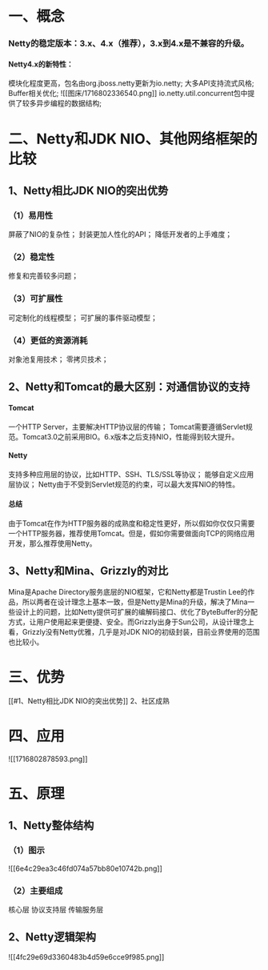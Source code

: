 # 一、概念

### Netty的稳定版本：3.x、4.x（推荐），3.x到4.x是不兼容的升级。
#### Netty4.x的新特性：
模块化程度更高，包名由org.jboss.netty更新为io.netty;
大多API支持流式风格;
Buffer相关优化;
![[图床/1716802336540.png]]
io.netty.util.concurrent包中提供了较多异步编程的数据结构;
# 二、Netty和JDK NIO、其他网络框架的比较
## 1、Netty相比JDK NIO的突出优势
### （1）易用性
屏蔽了NIO的复杂性；
封装更加人性化的API；
降低开发者的上手难度；
### （2）稳定性
修复和完善较多问题；
### （3）可扩展性
可定制化的线程模型；
可扩展的事件驱动模型；
### （4）更低的资源消耗
对象池复用技术；
零拷贝技术；
## 2、Netty和Tomcat的最大区别：对通信协议的支持
#### Tomcat
一个HTTP Server，主要解决HTTP协议层的传输；
Tomcat需要遵循Servlet规范。Tomcat3.0之前采用BIO。6.x版本之后支持NIO，性能得到较大提升。
#### Netty
支持多种应用层的协议，比如HTTP、SSH、TLS/SSL等协议；
能够自定义应用层协议；
Netty由于不受到Servlet规范的约束，可以最大发挥NIO的特性。
#### 总结
由于Tomcat在作为HTTP服务器的成熟度和稳定性更好，所以假如你仅仅只需要一个HTTP服务器，推荐使用Tomcat。但是，假如你需要做面向TCP的网络应用开发，那么推荐使用Netty。
## 3、Netty和Mina、Grizzly的对比
Mina是Apache Directory服务底层的NIO框架，它和Netty都是Trustin Lee的作品，所以两者在设计理念上基本一致，但是Netty是Mina的升级，解决了Mina一些设计上的问题，比如Netty提供可扩展的编解码接口、优化了ByteBuffer的分配方式，让用户使用起来更便捷、安全。而Grizzly出身于Sun公司，从设计理念上看，Grizzly没有Netty优雅，几乎是对JDK NIO的初级封装，目前业界使用的范围也比较小。
# 三、优势
[[#1、Netty相比JDK NIO的突出优势]]
2、社区成熟
# 四、应用
![[1716802878593.png]]
# 五、原理
## 1、Netty整体结构
### （1）图示
![[6e4c29ea3c46fd074a57bb80e10742b.png]]
### （2）主要组成
核心层
协议支持层
传输服务层
## 2、Netty逻辑架构
![[4fc29e69d3360483b4d59e6cce9f985.png]]